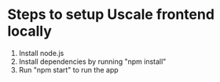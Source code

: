 # Steps to setup Uscale frontend locally

1) Install node.js
2) Install dependencies by running "npm install"
3) Run "npm start" to run the app


